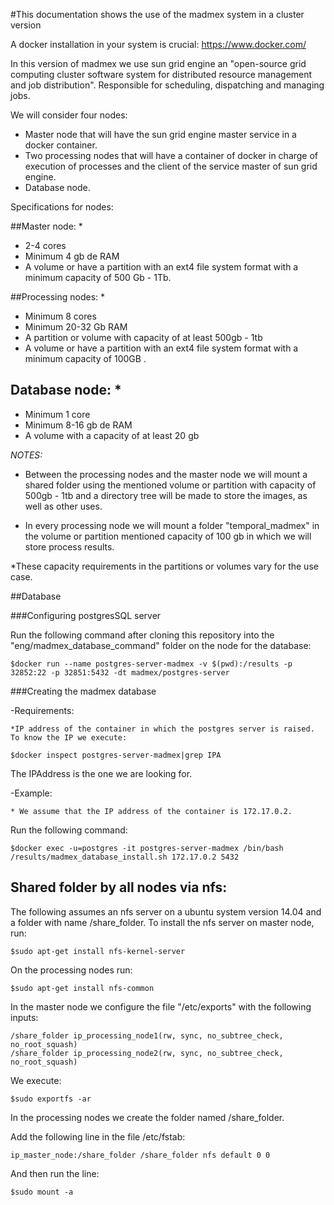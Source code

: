 #This documentation shows the use of the madmex system in a cluster version

A docker installation in your system is crucial: https://www.docker.com/

In this version of madmex we use sun grid engine an "open-source grid computing cluster software system for distributed resource management and job distribution". Responsible for scheduling, dispatching and managing jobs.

We will consider four nodes:



- Master node that will have the sun grid engine master service in a docker container.
- Two processing nodes that will have a container of docker in charge of execution of processes and the client of the service master of sun grid engine.
- Database node.


Specifications for nodes:

##Master node: *
* 2-4 cores
* Minimum 4 gb de RAM
* A volume or have a partition with an ext4 file system format with a minimum capacity of 500 Gb - 1Tb.


##Processing nodes: *
* Minimum 8 cores
* Minimum 20-32 Gb RAM
* A partition or volume with capacity of at least 500gb - 1tb
* A volume or have a partition with an ext4 file system format with a minimum capacity of 100GB .


## Database node: *
* Minimum 1 core
* Minimum 8-16 gb de RAM
* A volume with a capacity of at least 20 gb

*NOTES:*

- Between the processing nodes and the master node we will mount a shared folder using the mentioned volume or partition with capacity of 500gb - 1tb and a directory tree will be made to store the images, as well as other uses.

- In every processing node we will mount a folder "temporal_madmex" in the volume or partition mentioned capacity of 100 gb in which we will store process results.

*These capacity requirements in the partitions or volumes vary for the use case.

##Database

###Configuring postgresSQL server

Run the following command after cloning this repository into the "eng/madmex_database_command" folder on the node for the database:

```
$docker run --name postgres-server-madmex -v $(pwd):/results -p 32852:22 -p 32851:5432 -dt madmex/postgres-server
```

###Creating the madmex database

-Requirements:

	*IP address of the container in which the postgres server is raised. To know the IP we execute:

```
$docker inspect postgres-server-madmex|grep IPA

```

The IPAddress is the one we are looking for.

-Example: 

	* We assume that the IP address of the container is 172.17.0.2.

Run the following command:

```
$docker exec -u=postgres -it postgres-server-madmex /bin/bash /results/madmex_database_install.sh 172.17.0.2 5432
```

## Shared folder by all nodes via nfs:

The following assumes an nfs server on a ubuntu system version 14.04 and a folder with name /share_folder.
To install the nfs server on master node, run:

```
$sudo apt-get install nfs-kernel-server
```

On the processing nodes run:

```
$sudo apt-get install nfs-common
```

In the master node we configure the file "/etc/exports" with the following inputs:

	/share_folder ip_processing_node1(rw, sync, no_subtree_check, no_root_squash)
	/share_folder ip_processing_node2(rw, sync, no_subtree_check, no_root_squash)

We execute:

```
$sudo exportfs -ar
```

In the processing nodes we create the folder named /share_folder. 

Add the following line in the file /etc/fstab:

	ip_master_node:/share_folder /share_folder nfs default 0 0

 And then run the line:

```
$sudo mount -a
```


